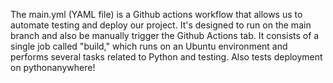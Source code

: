 The main.yml (YAML file) is a Github actions workflow that allows us to automate testing and deploy our project. It's designed to run on the main branch and also be manually trigger the Github Actions tab. It consists of a single job called "build," which runs on an Ubuntu environment and performs several tasks related to Python and testing. Also tests deployment on pythonanywhere!
